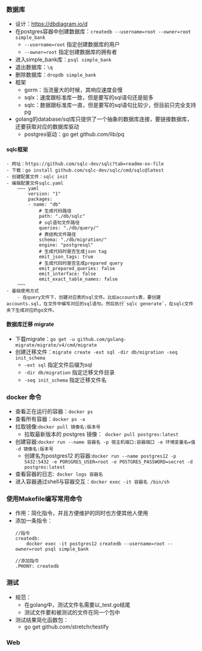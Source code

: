 ### 数据库
- 设计：https://dbdiagram.io/d
- 在postgres容器中创建数据库：`createdb --username=root --owner=root simple_bank`
    - `--username=root` 指定创建数据库的用户
    - `--owner=root` 指定创建数据库的拥有者
- 进入simple_bank库：`psql simple_bank`
- 退出数据库：`\q`
- 删除数据库：`dropdb simple_bank`
- 框架
    - gorm：当流量大的时候，其响应速度会慢
    - sqlx：速度跟标准库一致，但是要写的sql语句还是挺多
    - sqlc：数据跟标准库一直，但是要写的sql语句比较少，但目前只完全支持pg
- golang的database/sql库只提供了一个抽象的数据库连接，要链接数据库，还要获取对应的数据库驱动
    - postgres驱动：go get github.com/lib/pq
#### sqlc框架
    - 网址：https://github.com/sqlc-dev/sqlc?tab=readme-ov-file
    - 下载：go install github.com/sqlc-dev/sqlc/cmd/sqlc@latest
    - 创建配置文件：sqlc init
    - 编辑配置文件sqlc.yaml
        ~~~ yaml
            version: "1"
            packages:
            - name: "db"
                # 生成代码路径
                path: "./db/sqlc"
                # sql语句文件路径
                queries: "./db/query/"
                # 表结构文件路径
                schema: "./db/migration/"
                engine: "postgresql" 
                # 生成代码时是否生成json tag
                emit_json_tags: true
                # 生成代码时是否生成prepared query
                emit_prepared_queries: false
                emit_interface: false
                emit_exact_table_names: false
        ~~~     
    - 基础使用方式
        - 在query文件下，创建对应表的sql文件。比如accounts表，要创建accounts.sql，在文件中编写对应的sql语句。然后执行`sqlc generate`，在sqlc文件夹下生成对应的go文件。
#### 数据库迁移 migrate
- 下载migrate：`go get -u github.com/golang-migrate/migrate/v4/cmd/migrate`
- 创建迁移文件：`migrate create -ext sql -dir db/migration -seq init_schema`
    - `-ext sql` 指定文件后缀为sql
    - `-dir db/migration` 指定迁移文件目录
    - `-seq init_schema` 指定迁移文件名

### docker 命令
- 查看正在运行的容器：`docker ps`
- 查看所有容器：`docker ps -a`
- 拉取镜像:`docker pull 镜像名:版本号`
    - 拉取最新版本的 postgres 镜像：` docker pull postgres:latest`
- 创建容器:`docker run --name 容器名 -p 宿主机端口:容器端口 -e 环境变量名=值 -d 镜像名:版本号 `
    - 创建名为postgres12 的容器:`docker run --name postgres12 -p 5432:5432 -e PORSGRES_USER=root -e POSTGRES_PASSWORD=secret -d postgres:latest` 
- 查看容器的日志:` docker logs 容器名`
- 进入容器通过shell与容器交互：`docker exec -it 容器名 /bin/sh`



### 使用Makefile编写常用命令
- 作用：简化指令，并且方便维护的同时也方便其他人使用
- 添加一条指令：
    ~~~
    //指令
    createdb:
        docker exec -it postgres12 createdb --username=root --owner=root psql simple_bank

    //添加指令
    .PHONY: createdb
    ~~~

### 测试
- 规范：
    - 在golang中，测试文件名需要以_test.go结尾
    - 测试文件要和被测试的文件在同一个包中
- 测试结果简化函数包：
    - go get github.com/stretchr/testify

### Web
